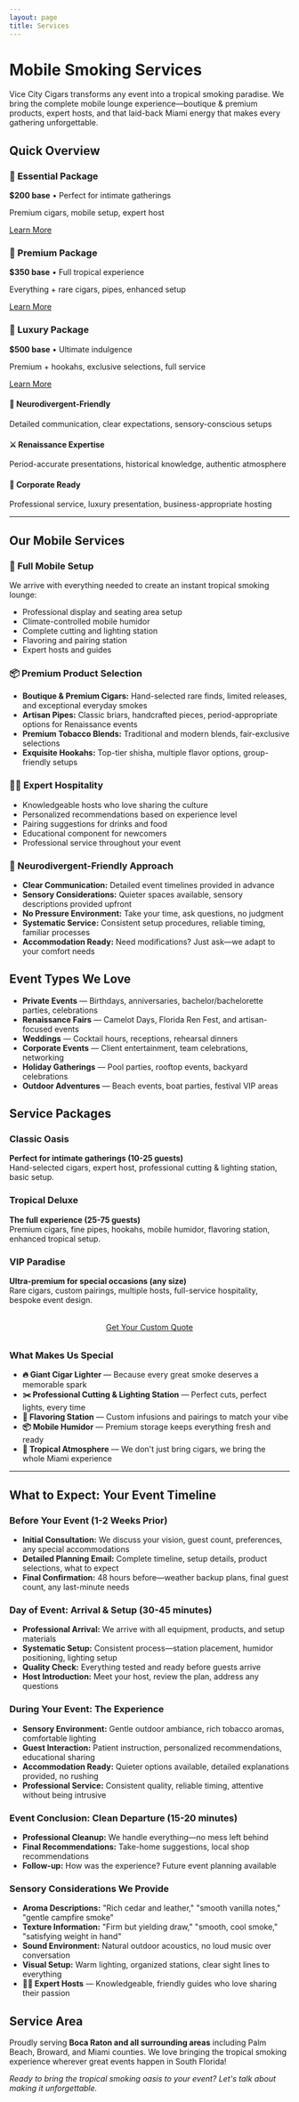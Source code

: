```yaml
---
layout: page
title: Services
---
```


# Mobile Smoking Services

Vice City Cigars transforms any event into a tropical smoking paradise. We bring the complete mobile lounge experience—boutique & premium products, expert hosts, and that laid-back Miami energy that makes every gathering unforgettable.

## Quick Overview

<div class="services-overview">
  <div class="overview-card">
    <h3>🎉 Essential Package</h3>
    <p><strong>$200 base</strong> • Perfect for intimate gatherings</p>
    <p>Premium cigars, mobile setup, expert host</p>
    <a href="#essential-package" class="btn btn-secondary">Learn More</a>
  </div>
  
  <div class="overview-card">
    <h3>🌟 Premium Package</h3>
    <p><strong>$350 base</strong> • Full tropical experience</p>
    <p>Everything + rare cigars, pipes, enhanced setup</p>
    <a href="#premium-package" class="btn btn-secondary">Learn More</a>
  </div>
  
  <div class="overview-card">
    <h3>💎 Luxury Package</h3>
    <p><strong>$500 base</strong> • Ultimate indulgence</p>
    <p>Premium + hookahs, exclusive selections, full service</p>
    <a href="#luxury-package" class="btn btn-secondary">Learn More</a>
  </div>
</div>

<div class="value-props">
  <div class="prop-card">
    <h4>🧠 Neurodivergent-Friendly</h4>
    <p>Detailed communication, clear expectations, sensory-conscious setups</p>
  </div>
  <div class="prop-card">
    <h4>⚔️ Renaissance Expertise</h4>
    <p>Period-accurate presentations, historical knowledge, authentic atmosphere</p>
  </div>
  <div class="prop-card">
    <h4>🏢 Corporate Ready</h4>
    <p>Professional service, luxury presentation, business-appropriate hosting</p>
  </div>
</div>

---

## Our Mobile Services

### 🚐 Full Mobile Setup
We arrive with everything needed to create an instant tropical smoking lounge:
- Professional display and seating area setup
- Climate-controlled mobile humidor
- Complete cutting and lighting station
- Flavoring and pairing station
- Expert hosts and guides

### 📦 Premium Product Selection
- **Boutique & Premium Cigars:** Hand-selected rare finds, limited releases, and exceptional everyday smokes
- **Artisan Pipes:** Classic briars, handcrafted pieces, period-appropriate options for Renaissance events
- **Premium Tobacco Blends:** Traditional and modern blends, fair-exclusive selections
- **Exquisite Hookahs:** Top-tier shisha, multiple flavor options, group-friendly setups

### 👨‍🎓 Expert Hospitality
- Knowledgeable hosts who love sharing the culture
- Personalized recommendations based on experience level
- Pairing suggestions for drinks and food
- Educational component for newcomers
- Professional service throughout your event

### 🧠 Neurodivergent-Friendly Approach
- **Clear Communication:** Detailed event timelines provided in advance
- **Sensory Considerations:** Quieter spaces available, sensory descriptions provided upfront
- **No Pressure Environment:** Take your time, ask questions, no judgment
- **Systematic Service:** Consistent setup procedures, reliable timing, familiar processes
- **Accommodation Ready:** Need modifications? Just ask—we adapt to your comfort needs

## Event Types We Love
- **Private Events** — Birthdays, anniversaries, bachelor/bachelorette parties, celebrations
- **Renaissance Fairs** — Camelot Days, Florida Ren Fest, and artisan-focused events
- **Weddings** — Cocktail hours, receptions, rehearsal dinners
- **Corporate Events** — Client entertainment, team celebrations, networking
- **Holiday Gatherings** — Pool parties, rooftop events, backyard celebrations
- **Outdoor Adventures** — Beach events, boat parties, festival VIP areas

## Service Packages

<div class="event-cards">
  <div class="event-card">
    <h3>Classic Oasis</h3>
    <p><strong>Perfect for intimate gatherings (10-25 guests)</strong><br>
    Hand-selected cigars, expert host, professional cutting & lighting station, basic setup.</p>
  </div>
  <div class="event-card">
    <h3>Tropical Deluxe</h3>
    <p><strong>The full experience (25-75 guests)</strong><br>
    Premium cigars, fine pipes, hookahs, mobile humidor, flavoring station, enhanced tropical setup.</p>
  </div>
  <div class="event-card">
    <h3>VIP Paradise</h3>
    <p><strong>Ultra-premium for special occasions (any size)</strong><br>
    Rare cigars, custom pairings, multiple hosts, full-service hospitality, bespoke event design.</p>
  </div>
</div>

<p style="text-align: center; margin: 2rem 0;">
  <a class="btn btn-primary" href="{{ '/contact' | relative_url }}">Get Your Custom Quote</a>
</p>

### What Makes Us Special
- **🔥 Giant Cigar Lighter** — Because every great smoke deserves a memorable spark
- **✂️ Professional Cutting & Lighting Station** — Perfect cuts, perfect lights, every time
- **🍹 Flavoring Station** — Custom infusions and pairings to match your vibe
- **📦 Mobile Humidor** — Premium storage keeps everything fresh and ready
- **🌴 Tropical Atmosphere** — We don't just bring cigars, we bring the whole Miami experience

---

## What to Expect: Your Event Timeline

### Before Your Event (1-2 Weeks Prior)
- **Initial Consultation:** We discuss your vision, guest count, preferences, any special accommodations
- **Detailed Planning Email:** Complete timeline, setup details, product selections, what to expect
- **Final Confirmation:** 48 hours before—weather backup plans, final guest count, any last-minute needs

### Day of Event: Arrival & Setup (30-45 minutes)
- **Professional Arrival:** We arrive with all equipment, products, and setup materials
- **Systematic Setup:** Consistent process—station placement, humidor positioning, lighting setup
- **Quality Check:** Everything tested and ready before guests arrive
- **Host Introduction:** Meet your host, review the plan, address any questions

### During Your Event: The Experience
- **Sensory Environment:** Gentle outdoor ambiance, rich tobacco aromas, comfortable lighting
- **Guest Interaction:** Patient instruction, personalized recommendations, educational sharing
- **Accommodation Ready:** Quieter options available, detailed explanations provided, no rushing
- **Professional Service:** Consistent quality, reliable timing, attentive without being intrusive

### Event Conclusion: Clean Departure (15-20 minutes)
- **Professional Cleanup:** We handle everything—no mess left behind
- **Final Recommendations:** Take-home suggestions, local shop recommendations
- **Follow-up:** How was the experience? Future event planning available

### Sensory Considerations We Provide
- **Aroma Descriptions:** "Rich cedar and leather," "smooth vanilla notes," "gentle campfire smoke"
- **Texture Information:** "Firm but yielding draw," "smooth, cool smoke," "satisfying weight in hand"
- **Sound Environment:** Natural outdoor acoustics, no loud music over conversation
- **Visual Setup:** Warm lighting, organized stations, clear sight lines to everything
- **👨‍🍳 Expert Hosts** — Knowledgeable, friendly guides who love sharing their passion

## Service Area
Proudly serving **Boca Raton and all surrounding areas** including Palm Beach, Broward, and Miami counties. We love bringing the tropical smoking experience wherever great events happen in South Florida!

*Ready to bring the tropical smoking oasis to your event? Let's talk about making it unforgettable.*
